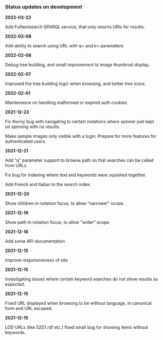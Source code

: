 ### Status updates on development

**2022-03-23**

Add Fulltextsearch SPARQL service, that only returns URIs for results.

**2022-03-08**

Add ability to search using URL with q= and k= parameters

**2022-02-08**

Debug tree building, and small improvement to image thumbnail display.

**2022-02-07**

Improved the tree building logic when browsing, and better tree icons.

**2022-02-01**

Maintenance on handling malformed or expired auth cookies

**2021-12-23**

Fix thorny bug with navigating to certain notations where spinner just kept on spinning with no results.

Make sample images only visible with a login. Prepare for more features for authenticated users.

**2021-12-21**

Add "q" parameter support to browse path so that searches can be called from URLs

Fix bug for indexing where text and keywords were squished together.

Add French and Italian to the search index.

**2021-12-20**

Show children in notation focus, to allow "narrower" scope.

**2021-12-19**

Show path in notation focus, to allow "wider" scope.

**2021-12-16**

Add some API documentation

**2021-12-15**

Improve responsiveness of site

**2021-12-15**

Investigating issues where certain keyword searches do not show results as expected.

**2021-12-15**

Fixed URL displayed when browsing to be without language, in canonical form and URL escaped.

**2021-12-15**

LOD URLs (like 52D1.rdf etc.) fixed small bug for showing items without keywords.
